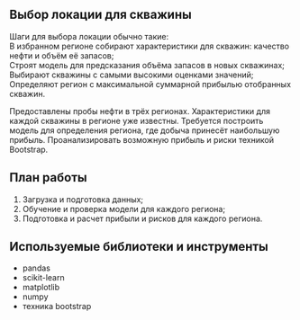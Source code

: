 
## Выбор локации для скважины

Шаги для выбора локации обычно такие:
<br/>В избранном регионе собирают характеристики для скважин: качество нефти и объём её запасов;
<br/>Строят модель для предсказания объёма запасов в новых скважинах;
<br/>Выбирают скважины с самыми высокими оценками значений;
<br/>Определяют регион с максимальной суммарной прибылью отобранных скважин.

Предоставлены пробы нефти в трёх регионах. Характеристики для каждой скважины в регионе уже известны. Требуется построить модель для определения региона, где добыча принесёт наибольшую прибыль. Проанализировать возможную прибыль и риски техникой Bootstrap.


## План работы
1. Загрузка и подготовка данных;
2. Обучение и проверка модели для каждого региона;
3. Подготовка и расчет прибыли и рисков для каждого региона.

## Используемые библиотеки и инструменты
- pandas
- scikit-learn
- matplotlib
- numpy
- техника bootstrap
